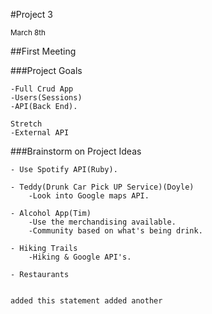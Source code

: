 #Project 3

<SMALL>March 8th</SMALL>

##First Meeting


###Project Goals

	-Full Crud App
	-Users(Sessions)
	-API(Back End).

	Stretch
	-External API

###Brainstorm on Project Ideas

	- Use Spotify API(Ruby).

	- Teddy(Drunk Car Pick UP Service)(Doyle)
		-Look into Google maps API.

	- Alcohol App(Tim)
		-Use the merchandising available.
		-Community based on what's being drink.

	- Hiking Trails
		-Hiking & Google API's.

	- Restaurants


	added this statement added another
